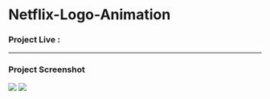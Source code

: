 # Netflix-Logo-Animation


### Project Live :


-------

### Project Screenshot
![](https://github.com/mohammadxxali/Netflix-Logo-Animation/blob/main/Screenshot-1.png)
![](https://github.com/mohammadxxali/Netflix-Logo-Animation/blob/main/Screenshot-2.png)
